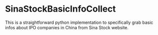 # SinaStockBasicInfoCollect
This is a straightforward python implementation to specifically grab basic infos about IPO companies in China from Sina Stock website.
